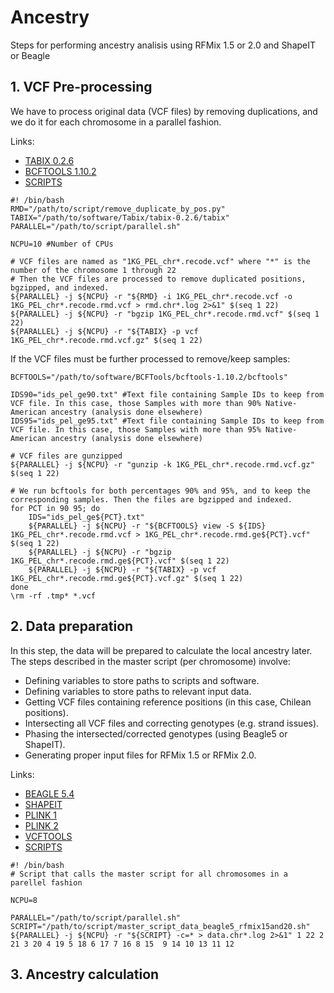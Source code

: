 # Ancestry

Steps for performing ancestry analisis using RFMix 1.5 or 2.0 and ShapeIT or Beagle

## 1. VCF Pre-processing

We have to process original data (VCF files) by removing duplications, and we do it for each chromosome in a parallel fashion.

Links:

+ [TABIX 0.2.6](https://sourceforge.net/projects/samtools/files/tabix/tabix-0.2.6.tar.bz2/download)
+ [BCFTOOLS 1.10.2](https://sourceforge.net/projects/samtools/files/samtools/1.10.2/bcftools-1.10.2.tar.bz2/download)
+ [SCRIPTS](https://github.com/tanoramb/Ancestry/tree/eaf4b0bf5a445748de9eccc83b78c008d61b2b34/scripts)



```
#! /bin/bash
RMD="/path/to/script/remove_duplicate_by_pos.py"
TABIX="/path/to/software/Tabix/tabix-0.2.6/tabix"
PARALLEL="/path/to/script/parallel.sh"

NCPU=10 #Number of CPUs

# VCF files are named as "1KG_PEL_chr*.recode.vcf" where "*" is the number of the chromosome 1 through 22
# Then the VCF files are processed to remove duplicated positions, bgzipped, and indexed.
${PARALLEL} -j ${NCPU} -r "${RMD} -i 1KG_PEL_chr*.recode.vcf -o 1KG_PEL_chr*.recode.rmd.vcf > rmd.chr*.log 2>&1" $(seq 1 22)
${PARALLEL} -j ${NCPU} -r "bgzip 1KG_PEL_chr*.recode.rmd.vcf" $(seq 1 22)
${PARALLEL} -j ${NCPU} -r "${TABIX} -p vcf 1KG_PEL_chr*.recode.rmd.vcf.gz" $(seq 1 22)
```

If the VCF files must be further processed to remove/keep samples:

```
BCFTOOLS="/path/to/software/BCFTools/bcftools-1.10.2/bcftools"

IDS90="ids_pel_ge90.txt" #Text file containing Sample IDs to keep from VCF file. In this case, those Samples with more than 90% Native-American ancestry (analysis done elsewhere)
IDS95="ids_pel_ge95.txt" #Text file containing Sample IDs to keep from VCF file. In this case, those Samples with more than 95% Native-American ancestry (analysis done elsewhere)

# VCF files are gunzipped
${PARALLEL} -j ${NCPU} -r "gunzip -k 1KG_PEL_chr*.recode.rmd.vcf.gz" $(seq 1 22)

# We run bcftools for both percentages 90% and 95%, and to keep the corresponding samples. Then the files are bgzipped and indexed.
for PCT in 90 95; do
    IDS="ids_pel_ge${PCT}.txt"
    ${PARALLEL} -j ${NCPU} -r "${BCFTOOLS} view -S ${IDS} 1KG_PEL_chr*.recode.rmd.vcf > 1KG_PEL_chr*.recode.rmd.ge${PCT}.vcf" $(seq 1 22)
    ${PARALLEL} -j ${NCPU} -r "bgzip 1KG_PEL_chr*.recode.rmd.ge${PCT}.vcf" $(seq 1 22)
    ${PARALLEL} -j ${NCPU} -r "${TABIX} -p vcf 1KG_PEL_chr*.recode.rmd.ge${PCT}.vcf.gz" $(seq 1 22)
done
\rm -rf .tmp* *.vcf

```

## 2. Data preparation

In this step, the data will be prepared to calculate the local ancestry later. The steps described in the master script (per chromosome) involve:

+ Defining variables to store paths to scripts and software.
+ Defining variables to store paths to relevant input data.
+ Getting VCF files containing reference positions (in this case, Chilean positions).
+ Intersecting all VCF files and correcting genotypes (e.g. strand issues).
+ Phasing the intersected/corrected genotypes (using Beagle5 or ShapeIT).
+ Generating proper input files for RFMix 1.5 or RFMix 2.0.

Links:

+ [BEAGLE 5.4](http://faculty.washington.edu/browning/beagle/beagle.html)
+ [SHAPEIT](https://mathgen.stats.ox.ac.uk/genetics_software/shapeit/shapeit.html)
+ [PLINK 1](https://zzz.bwh.harvard.edu/plink/download.shtml#download)
+ [PLINK 2](https://www.cog-genomics.org/plink/2.0/)
+ [VCFTOOLS](https://vcftools.github.io/man_latest.html)
+ [SCRIPTS]((https://github.com/tanoramb/Ancestry/tree/c0557df321d6513d211e4993f941c39fe6e1a57a/scripts))

```
#! /bin/bash
# Script that calls the master script for all chromosomes in a parellel fashion
  
NCPU=8

PARALLEL="/path/to/script/parallel.sh"
SCRIPT="/path/to/script/master_script_data_beagle5_rfmix15and20.sh"
${PARALLEL} -j ${NCPU} -r "${SCRIPT} -c=* > data.chr*.log 2>&1" 1 22 2 21 3 20 4 19 5 18 6 17 7 16 8 15  9 14 10 13 11 12
```


## 3. Ancestry calculation

